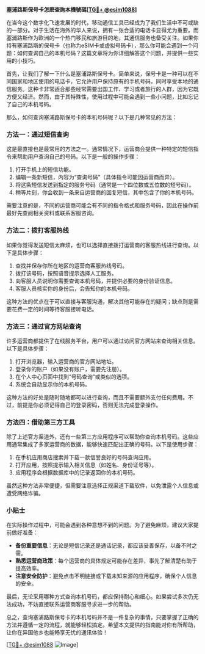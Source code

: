 **塞浦路斯保号卡怎麽查詢本機號碼[[TG💪+ @esim1088](https://t.me/s/esim1088)]**

在当今这个数字化飞速发展的时代，移动通信工具已经成为了我们生活中不可或缺的一部分。对于生活在海外的华人来说，拥有一张合适的电话卡显得尤为重要。而塞浦路斯作为欧洲的一个热门移民和旅游目的地，其通信服务也备受关注。如果你持有塞浦路斯的保号卡（也称为eSIM卡或虚拟号码卡），那么你可能会遇到一个问题：如何查询自己的本机号码？这篇文章将为你详细解答这个问题，并提供一些实用的小技巧。

首先，让我们了解一下什么是塞浦路斯保号卡。简单来说，保号卡是一种可以在不同国家和地区使用的电话卡，它允许用户保持原有的手机号码，同时享受本地的通信服务。这种卡非常适合那些经常需要出国工作、学习或者旅行的人群，因为它既方便又经济。然而，由于其特殊性，使用过程中可能会遇到一些小问题，比如忘记了自己的本机号码。

那么，如何查询塞浦路斯保号卡的本机号码呢？以下是几种常见的方法：

### 方法一：通过短信查询

这是最直接也是最常用的方法之一。通常情况下，运营商会提供一种特定的短信指令来帮助用户查询自己的号码。以下是一般的操作步骤：

1. 打开手机上的短信功能。
2. 编辑一条新短信，内容为“查询号码”（具体指令可能因运营商而异）。
3. 将这条短信发送到指定的服务号码（通常是一个四位数或五位数的短号码）。
4. 稍等片刻，你会收到一条来自运营商的回复短信，其中包含了你的本机号码。

需要注意的是，不同的运营商可能会有不同的指令格式和服务号码，因此在操作前最好先查阅相关资料或联系客服咨询。

### 方法二：拨打客服热线

如果你觉得发送短信太麻烦，也可以选择直接拨打运营商的客服热线进行查询。以下是具体步骤：

1. 查找并保存你所在地区的运营商客服热线号码。
2. 拨打该号码，按照语音提示选择人工服务。
3. 向客服人员说明你需要查询本机号码，并提供必要的身份验证信息。
4. 客服人员核实你的身份后，会告知你的本机号码。

这种方法的优点在于可以直接与客服沟通，解决其他可能存在的疑问；缺点则是需要花费一定的时间等待客服接听电话。

### 方法三：通过官方网站查询

许多运营商都提供了在线服务平台，用户可以通过访问官方网站来查询相关信息。以下是具体步骤：

1. 打开浏览器，输入运营商的官方网站地址。
2. 登录你的账户（如果没有账户，需要先注册）。
3. 在个人中心页面中找到“号码查询”或类似的选项。
4. 系统会自动显示你的本机号码。

这种方法的好处是随时随地都可以进行查询，而且不需要额外支付任何费用。不过，前提是你必须记得自己的登录密码，否则无法完成登录操作。

### 方法四：借助第三方工具

除了上述官方渠道外，还有一些第三方应用程序可以帮助你查询本机号码。这些应用通常集成了多家运营商的数据，能够快速匹配出正确的号码。以下是使用步骤：

1. 在手机应用商店搜索并下载一款信誉良好的号码查询应用。
2. 打开应用，按照提示输入相关信息（如姓名、身份证号等）。
3. 应用程序会根据数据库中的记录返回你的本机号码。

虽然这种方法非常便捷，但需要注意选择正规渠道下载软件，以免泄露个人信息或遭受网络诈骗。

### 小贴士

在实际操作过程中，可能会遇到各种意想不到的问题。为了避免麻烦，建议大家提前做好准备：

- **备份重要信息**：无论是短信记录还是通话记录，都应该妥善保存，以备不时之需。
- **熟悉运营商政策**：每个运营商的具体规定可能存在差异，事先了解清楚有助于提高效率。
- **注意安全防护**：避免点击不明链接或下载未知来源的应用程序，确保个人信息的安全。

最后，无论采用哪种方式查询本机号码，都应保持耐心和细心。如果尝试多次仍无法成功，不妨直接联系运营商客服寻求进一步的帮助。

总之，查询塞浦路斯保号卡的本机号码并不是一件复杂的事情，只要掌握了正确的方法并遵循一定的流程，就能够轻松搞定。希望本文提供的指南能对你有所帮助，让你在异国他乡也能畅享无忧的通讯体验！

[[TG💪+ @esim1088](https://t.me/s/esim1088) ![Image](https://i.postimg.cc/4NQfJmqS/Snipaste-2025-05-13-00-14-12.png)]